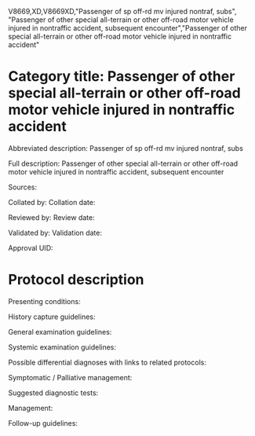 V8669,XD,V8669XD,"Passenger of sp off-rd mv injured nontraf, subs", "Passenger of other special all-terrain or other off-road motor vehicle injured in nontraffic accident, subsequent encounter","Passenger of other special all-terrain or other off-road motor vehicle injured in nontraffic accident"
# Category title: Passenger of other special all-terrain or other off-road motor vehicle injured in nontraffic accident

Abbreviated description: Passenger of sp off-rd mv injured nontraf, subs

Full description: Passenger of other special all-terrain or other off-road motor vehicle injured in nontraffic accident, subsequent encounter

Sources:

Collated by:
Collation date:

Reviewed by:
Review date:

Validated by:
Validation date:

Approval UID:

# Protocol description

Presenting conditions:

History capture guidelines:

General examination guidelines:

Systemic examination guidelines:

Possible differential diagnoses with links to related protocols:

Symptomatic / Palliative management:

Suggested diagnostic tests:

Management:

Follow-up guidelines:
